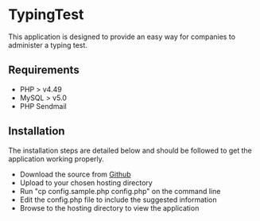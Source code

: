 # TypingTest

This application is designed to provide an easy way for companies to administer a typing test.

## Requirements

* PHP > v4.49
* MySQL > v5.0
* PHP Sendmail

## Installation

The installation steps are detailed below and should be followed to get the application working properly.

* Download the source from <a href="https://github.com/lgoldstien/typingtest">Github</a>
* Upload to your chosen hosting directory
* Run "cp config.sample.php config.php" on the command line
* Edit the config.php file to include the suggested information
* Browse to the hosting directory to view the application
